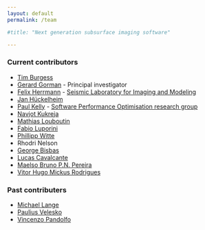 ```yaml
---
layout: default
permalink: /team

#title: "Next generation subsurface imaging software"

---
```


### Current contributors

* [Tim Burgess](https://github.com/tjb900)
* [Gerard Gorman](http://www.imperial.ac.uk/people/g.gorman) - Principal investigator
* [Felix Herrmann](https://www.slim.eos.ubc.ca/felix) - [Seismic Laboratory for Imaging and Modeling](https://www.slim.eos.ubc.ca)
* [Jan Hückelheim](https://github.com/jhueckelheim)
* [Paul Kelly](http://www.doc.ic.ac.uk/~phjk/) - [Software Performance Optimisation research group](https://wwwhomes.doc.ic.ac.uk/~phjk/SPO-Webpages/index.html)
* [Navjot Kukreja](https://github.com/navjotk)
* [Mathias Louboutin](https://www.slim.eos.ubc.ca/content/mathias-louboutin)
* [Fabio Luporini](https://www.doc.ic.ac.uk/~fl1612)
* [Phillipp Witte](https://github.com/philippwitte)
* Rhodri Nelson
* [George Bisbas](https://www.imperial.ac.uk/people/g.bisbas18)
* [Lucas Cavalcante](http://buscatextual.cnpq.br/buscatextual/visualizacv.do?metodo=apresentar&id=K4235851H0)
* [Maelso Bruno P.N. Pereira](https://www.researchgate.net/profile/Maelso_Pereira)
* [Vitor Hugo Mickus Rodrigues](https://www.researchgate.net/profile/Vitor_Rodrigues23)


### Past contributers
* [Michael Lange](https://github.com/mlange05)
* [Paulius Velesko](https://github.com/pvelesko)
* [Vincenzo Pandolfo](https://github.com/vincepandolfo)
